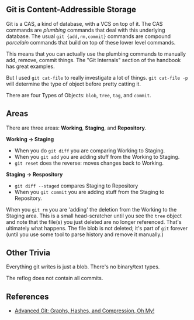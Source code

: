 ## Git is Content-Addressible Storage

Git is a CAS, a kind of database, with a VCS on top of it. The CAS commands are _plumbing_ commands that deal with this underlying database. The usual `git {add,rm,commit}` commands are compound _porcelain_ commands that build on top of these lower level commands.

This means that you can actually use the plumbing commands to manually add, remove, commit things. The "Git Internals" section of the handbook has great examples.

But I used `git cat-file` to really investigate a lot of things. `git cat-file -p` will determine the type of object before pretty catting it.

There are four Types of Objects: `blob`, `tree`, `tag`, and `commit`.

## Areas

There are three areas: **Working**, **Staging**, and **Repository**.

**Working -> Staging**

* When you do `git diff` you are comparing Working to Staging.
* When you `git add` you are adding stuff from the Working to Staging.
* `git reset` does the reverse: moves changes back to Working.

**Staging -> Respository**

* `git diff --staged` compares Staging to Repository
* When you `git commit` you are adding stuff from the Staging to Repository.

When you `git rm` you are 'adding' the deletion from the Working to the Staging area. This is a small head-scratcher until you see the `tree` object and note that the file(s) you just deleted are no longer referenced. That's ultimately what happens. The file blob is not deleted; it's part of `git` forever (until you use some tool to parse history and remove it manually.)

## Other Trivia

Everything git writes is just a blob. There's no binary/text types.

The reflog does not contain all commits.

## References

* [Advanced Git: Graphs, Hashes, and Compression, Oh My!](https://www.youtube.com/watch?v=ig5E8CcdM9g)
